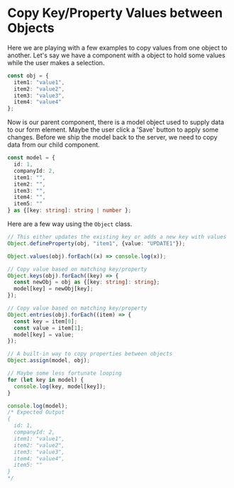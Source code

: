 # Copy Key/Property Values between Objects
Here we are playing with a few examples to copy values from one object to another. Let's say we have a component with a object to hold some values while the user makes a selection.

```ts
const obj = {
  item1: "value1",
  item2: "value2",
  item3: "value3",
  item4: "value4"
};
```

Now is our parent component, there is a model object used to supply data to our form element. Maybe the user click a 'Save' button to apply some changes. Before we ship the model back to the server, we need to copy data from our child component.

```ts
const model = {
  id: 1,
  companyId: 2,
  item1: "",
  item2: "",
  item3: "",
  item4: "",
  item5: ""
} as {[key: string]: string | number };
```

Here are a few way using the `Object` class.

```ts
// This either updates the existing key or adds a new key with values
Object.defineProperty(obj, "item1", {value: "UPDATE1"});

Object.values(obj).forEach((x) => console.log(x));

// Copy value based on matching key/property
Object.keys(obj).forEach((key) => {
  const newObj = obj as {[key: string]: string};
  model[key] = newObj[key];
});

// Copy value based on matching key/property
Object.entries(obj).forEach((item) => {
  const key = item[0];
  const value = item[1];
  model[key] = value;
});

// A built-in way to copy properties between objects
Object.assign(model, obj);

// Maybe some less fortunate looping
for (let key in model) {
  console.log(key, model[key]);
}

console.log(model);
/* Expected Output
{
  id: 1,
  companyId: 2,
  item1: "value1",
  item2: "value2",
  item3: "value3",
  item4: "value4",
  item5: ""
}
*/
```